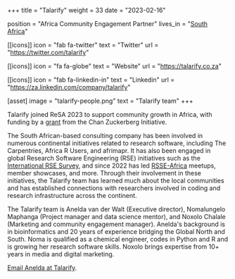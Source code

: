 +++
title = "Talarify"
weight = 33
date = "2023-02-16"

position = "Africa Community Engagement Partner"
lives_in = "[South Africa](https://www.timeanddate.com/worldclock/south-africa/cape-town)"

[[icons]]
  icon = "fab fa-twitter"
  text = "Twitter"
  url = "https://twitter.com/talarify"

[[icons]]
  icon = "fa fa-globe"
  text = "Website"
  url = "https://talarify.co.za"

[[icons]]
  icon = "fab fa-linkedin-in"
  text = "Linkedin"
  url = "https://za.linkedin.com/company/talarify"

[asset]
  image = "talarify-people.png"
  text = "Talarify team"
+++

Talarify joined ReSA 2023 to support community growth in Africa, with funding by a [grant](https://doi.org/10.5281/zenodo.7275397) from the Chan Zuckerberg Initiative.

The South African-based consulting company has been involved in numerous continental initiatives related to research software, including The Carpentries, Africa R Users, and afrimapr. It has also been engaged in global Research Software Engineering (RSE) initiatives such as the [International RSE Survey](https://github.com/softwaresaved/international-survey), and since 2022 has led [RSSE-Africa](https://rsse.africa) meetups, member showcases, and more. Through their involvement in these initiatives, the Talarify team has learned much about the local communities and has established connections with researchers involved in coding and research infrastructure across the continent.

The Talarify team is Anelda van der Walt (Executive director), Nomalungelo Maphanga (Project manager and data science mentor), and Noxolo Chalale (Marketing and community engagement manager). Anelda's background is in bioinformatics and 20 years of experience bridging the Global North and South. Noma is qualified as a chemical engineer, codes in Python and R and is growing her research software skills. Noxolo brings expertise from 10+ years in media and digital marketing.

[Email Anelda at Talarify](mailto:anelda@talarify.co.za).
